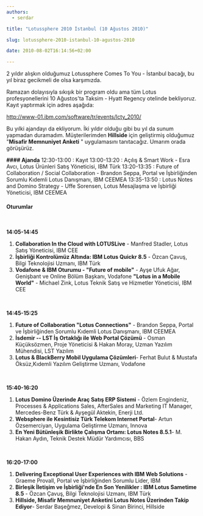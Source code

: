 ```yaml
---
authors:
  - serdar

title: "Lotussphere 2010 İstanbul (10 Ağustos 2010)"

slug: lotussphere-2010-istanbul-10-agustos-2010

date: 2010-08-02T16:14:56+02:00

---
```


2 yıldır alışkın olduğumuz Lotussphere Comes To You - İstanbul bacağı, bu yıl biraz gecikmeli de olsa karşımızda.
<!-- more -->
Ramazan dolayısıyla sıkışık bir program oldu ama tüm Lotus profesyonellerini 10 Ağustos'ta Taksim - Hyatt Regency otelinde bekliyoruz. Kayıt yaptırmak için adres aşağıda:

<http://www-01.ibm.com/software/tr/events/lcty_2010/>

Bu yılki ajandayı da ekliyorum. İki yıldır olduğu gibi bu yıl da sunum yapmadan duramadım. Müşterilerimden **Hillside** için geliştirmiş olduğumuz "**Misafir Memnuniyet Anketi** " uygulamasını tanıtacağız. Umarım orada görüşürüz.

**#### Ajanda**
12:30-13:00 : Kayıt
13:00-13:20 : Açılış \& Smart Work - Esra Avcı, Lotus Ürünleri Satış Yöneticisi, IBM Türk
13:20-13:35 : Future of Collaboration / Social Collaboration - Brandon Seppa, Portal ve İşbirliğinden Sorumlu Kıdemli Lotus Danışmanı, IBM CEEMEA
13:35-13:50 : Lotus Notes and Domino Strategy - Uffe Sorensen, Lotus Mesajlaşma ve İşbirliği Yöneticisi, IBM CEEMEA

#### Oturumlar

<br />

**14:05-14:45**

1. **Collaboration In the Cloud with LOTUSLive** - Manfred Stadler, Lotus Satış Yöneticisi, IBM CEE
2. **İşbirliği Kontrolümüz Altında: IBM Lotus Quickr 8.5** - Özcan Çavuş, Bilgi Teknolojisi Uzmanı, IBM Türk
3. **Vodafone \& IBM Oturumu - "Future of mobile"** - Ayşe Ufuk Ağar, Genişbant ve Online Bölüm Başkanı, Vodafone
**"Lotus in a Mobile World"** - Michael Zink, Lotus Teknik Satış ve Hizmetler Yöneticisi, IBM CEE

<br />

**14:45-15:25**

1. **Future of Collaboration "Lotus Connections"** - Brandon Seppa, Portal ve İşbirliğinden Sorumlu Kıdemli Lotus Danışmanı, IBM CEEMEA
2. **İsdemir -- LST İş Ortaklığı ile Web Portal Çözümü** - Osman Küçüksözmen, Proje Yöneticisi \& Hakan Moray, Uzman Yazılım Mühendisi, LST Yazılım
3. **Lotus \& BlackBerry Mobil Uygulama Çözümleri**- Ferhat Bulut \& Mustafa Öksüz,Kıdemli Yazılım Geliştirme Uzmanı, Vodafone

<br />

**15:40-16:20**

1. **Lotus Domino Üzerinde Araç Satış ERP Sistemi** - Özlem Engindeniz, Processes \& Applications Sales, AfterSales and Marketing IT Manager, Mercedes-Benz Türk \& Ayşegül Aktekin, Enerji Ltd.
2. **Websphere ile Kesintisiz Türk Telekom Internet Portal**- Artun Özsemerciyan, Uygulama Geliştirme Uzmanı, Innova
3. **En Yeni Bütünleşik Birlikte Çalışma Ortamı: Lotus Notes 8.5.1**- M. Hakan Aydın, Teknik Destek Müdür Yardımcısı, BBS

<br />

**16:20-17:00**

1. **Delivering Exceptional User Experiences with IBM Web Solutions** - Graeme Provall, Portal ve İşbirliğinden Sorumlu Lider, IBM
2. **Birleşik İletişim ve İşbirliği'nde En Son Yenilikler : IBM Lotus Sametime 8.5** - Özcan Çavuş, Bilgi Teknolojisi Uzmanı, IBM Türk
3. **Hillside, Misafir Memnuniyet Anketini Lotus Notes Üzerinden Takip Ediyor**- Serdar Başeğmez, Developi \& Sinan Birinci, Hillside

